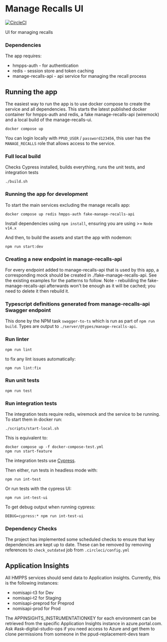 # Manage Recalls UI

[![CircleCI](https://circleci.com/gh/ministryofjustice/manage-recalls-ui/tree/main.svg?style=svg)](https://circleci.com/gh/ministryofjustice/manage-recalls-ui)

UI for managing recalls

### Dependencies
The app requires:
* hmpps-auth - for authentication
* redis - session store and token caching
* manage-recalls-api - api service for managing the recall process

## Running the app
The easiest way to run the app is to use docker compose to create the service and all dependencies. This starts the latest published docker container for hmpps-auth and redis, a fake manage-recalls-api (wiremock) and a local build of the manage-recalls-ui. 

`docker compose up`

You can login locally with `PPUD_USER` / `password123456`, this user has the `MANAGE_RECALLS` role that allows access to the service.

### Full local build
Checks Cypress installed, builds everything, runs the unit tests, and integration tests

`./build.sh`

### Running the app for development

To start the main services excluding the manage recalls app: 

`docker compose up redis hmpps-auth fake-manage-recalls-api`

Install dependencies using `npm install`, ensuring you are using >= `Node v14.x`

And then, to build the assets and start the app with nodemon:

`npm run start:dev`

### Creating a new endpoint in manage-recalls-api
For every endpoint added to manage-recalls-api that is used by this app, a corresponding mock should be created in ./fake-manage-recalls-api. See the existing examples for the patterns to follow.
Note - rebuilding the fake-manage-recalls-api afterwards won't be enough as it will be cached; you need to delete it then rebuild it.

### Typescript definitions generated from manage-recalls-api Swagger endpoint
This done by the NPM task `swagger-to-ts` which is run as part of `npm run build`.
Types are output to `./server/@types/manage-recalls-api`.

### Run linter

`npm run lint`

to fix any lint issues automatically:

`npm run lint:fix`

### Run unit tests

`npm run test`

### Run integration tests

The integration tests require redis, wiremock and the service to be running.  To start them in docker run:

`./scripts/start-local.sh`

This is equivalent to:

```
docker compose up -f docker-compose-test.yml
npm run start-feature
```

The integration tests use [Cypress](https://docs.cypress.io/).

Then either, run tests in headless mode with:

`npm run int-test`
 
Or run tests with the cypress UI:

`npm run int-test-ui`

To get debug output when running cypress:

`DEBUG=cypress:* npm run int-test-ui`

### Dependency Checks

The project has implemented some scheduled checks to ensure that key dependencies are kept up to date.
These can be removed by removing references to `check_outdated` job from `.circleci/config.yml`

## Application Insights

All HMPPS services should send data to Application insights.  Currently, this is the following instances:
- nomisapi-t3 for Dev
- nomisapi-t2 for Staging
- nomisapi-preprod for Preprod
- nomisapi-prod for Prod

The APPINSIGHTS_INSTRUMENTATIONKEY for each environment can be retrieved from the specific Application Insights instance in azure.portal.com.
Ask #ask-digital-studio-ops if you need access to Azure and get them to clone permissions from someone in the ppud-replacement-devs team
